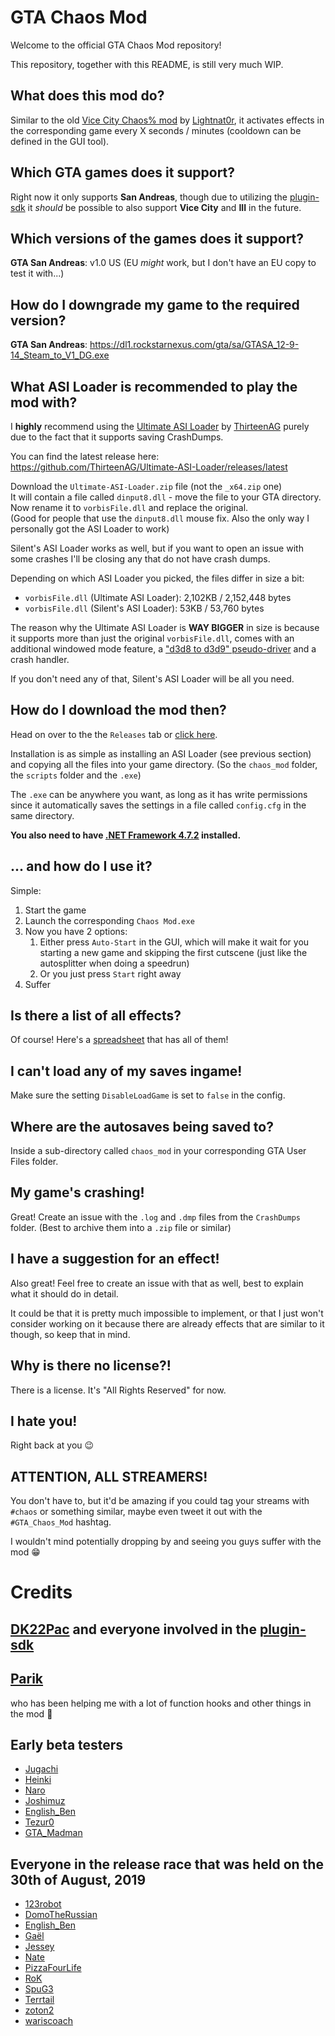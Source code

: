 # GTA Chaos Mod
Welcome to the official GTA Chaos Mod repository!

This repository, together with this README, is still very much WIP.

## What does this mod do?
Similar to the old [Vice City Chaos% mod](https://github.com/Lighnat0r-pers/gta-vc-chaos) by [Lightnat0r](https://github.com/Lighnat0r), it activates effects in the corresponding game every X seconds / minutes (cooldown can be defined in the GUI tool).

## Which GTA games does it support?
Right now it only supports **San Andreas**, though due to utilizing the [plugin-sdk](https://github.com/DK22Pac/plugin-sdk) it *should* be possible to also support **Vice City** and **III** in the future.

## Which versions of the games does it support?
**GTA San Andreas**: v1.0 US (EU *might* work, but I don't have an EU copy to test it with...)

## How do I downgrade my game to the required version?
**GTA San Andreas**: https://dl1.rockstarnexus.com/gta/sa/GTASA_12-9-14_Steam_to_V1_DG.exe

## What ASI Loader is recommended to play the mod with?
I **highly** recommend using the [Ultimate ASI Loader](https://github.com/ThirteenAG/Ultimate-ASI-Loader) by [ThirteenAG](https://github.com/ThirteenAG) purely due to the fact that it supports saving CrashDumps.

You can find the latest release here: https://github.com/ThirteenAG/Ultimate-ASI-Loader/releases/latest  

Download the `Ultimate-ASI-Loader.zip` file (not the `_x64.zip` one)  
It will contain a file called `dinput8.dll` - move the file to your GTA directory.  
Now rename it to `vorbisFile.dll` and replace the original.  
(Good for people that use the `dinput8.dll` mouse fix. Also the only way I personally got the ASI Loader to work)

Silent's ASI Loader works as well, but if you want to open an issue with some crashes I'll be closing any that do not have crash dumps.

Depending on which ASI Loader you picked, the files differ in size a bit:
- `vorbisFile.dll` (Ultimate ASI Loader): 2,102KB / 2,152,448 bytes
- `vorbisFile.dll` (Silent's ASI Loader): 53KB / 53,760 bytes

The reason why the Ultimate ASI Loader is **WAY BIGGER** in size is because it supports more than just the original `vorbisFile.dll`, comes with an additional windowed mode feature, a ["d3d8 to d3d9" pseudo-driver](https://github.com/crosire/d3d8to9) and a crash handler.

If you don't need any of that, Silent's ASI Loader will be all you need.

## How do I download the mod then?
Head on over to the the `Releases` tab or [click here](https://github.com/gta-chaos-mod/asi-script/releases/latest).

Installation is as simple as installing an ASI Loader (see previous section) and copying all the files into your game directory. (So the `chaos_mod` folder, the `scripts` folder and the `.exe`)

The `.exe` can be anywhere you want, as long as it has write permissions since it automatically saves the settings in a file called `config.cfg` in the same directory.

**You also need to have [.NET Framework 4.7.2](https://dotnet.microsoft.com/download/dotnet-framework/net472) installed.**

## ... and how do I use it?
Simple:
1. Start the game
2. Launch the corresponding `Chaos Mod.exe`
3. Now you have 2 options:
	1. Either press `Auto-Start` in the GUI, which will make it wait for you starting a new game and skipping the first cutscene (just like the autosplitter when doing a speedrun)
	2. Or you just press `Start` right away
4. Suffer

## Is there a list of all effects?
Of course! Here's a [spreadsheet](http://bit.ly/gta-sa-chaos-mod) that has all of them!

## I can't load any of my saves ingame!
Make sure the setting `DisableLoadGame` is set to `false` in the config.

## Where are the autosaves being saved to?
Inside a sub-directory called `chaos_mod` in your corresponding GTA User Files folder.

## My game's crashing!
Great! Create an issue with the `.log` and `.dmp` files from the `CrashDumps` folder. (Best to archive them into a `.zip` file or similar)

## I have a suggestion for an effect!
Also great! Feel free to create an issue with that as well, best to explain what it should do in detail.

It could be that it is pretty much impossible to implement, or that I just won't consider working on it because there are already effects that are similar to it though, so keep that in mind.

## Why is there no license?!
There is a license. It's "All Rights Reserved" for now.

## I hate you!
Right back at you 😉

## **ATTENTION, ALL STREAMERS!**
You don't have to, but it'd be amazing if you could tag your streams with `#chaos` or something similar, maybe even tweet it out with the `#GTA_Chaos_Mod` hashtag.

I wouldn't mind potentially dropping by and seeing you guys suffer with the mod 😁

# Credits
## [DK22Pac](https://github.com/DK22Pac) and everyone involved in the [plugin-sdk](https://github.com/DK22Pac/plugin-sdk)

## [Parik](https://github.com/Zarig)
who has been helping me with a lot of function hooks and other things in the mod 💖

## Early beta testers
- [Jugachi](https://twitch.tv/jugachi)
- [Heinki](https://twitch.tv/heinki)
- [Naro](https://twitch.tv/naro)
- [Joshimuz](https://twitch.tv/joshimuz)
- [English\_Ben](https://twitch.tv/english_ben)
- [Tezur0](https://twitch.tv/tezur0)
- [GTA_Madman](https://twitch.tv/gta_madman)

## Everyone in the release race that was held on the 30th of August, 2019
- [123robot](https://twitch.tv/123robot)
- [DomoTheRussian](https://twitch.tv/domotherussian)
- [English\_Ben](https://twitch.tv/english_ben)
- [Gaël](https://twitch.tv/gaeldemarseille)
- [Jessey](https://twitch.tv/jesseysnipenl)
- [Nate](https://twitch.tv/natehotshot)
- [PizzaFourLife](https://twitch.tv/pizzafourlife)
- [RoK](https://twitch.tv/rok_24)
- [SpuG3](https://twitch.tv/spug3)
- [Terrtail](https://twitch.tv/terrtail)
- [zoton2](https://twitch.tv/zoton2)
- [wariscoach](https://twitch.tv/wariscoach)